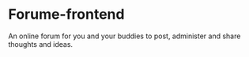 # Forume-frontend

An online forum for you and your buddies to post, administer and share thoughts and ideas.